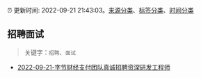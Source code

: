 :alarm_clock: 更新时间: 2022-09-21 21:43:03。[来源分类](../README.md)、[标签分类](../TAGS.md)、[时间分类](../TIMELINE.md)

## 招聘面试


> 关键字：`招聘`、`面试`



- [2022-09-21-字节财经支付团队真诚招聘资深研发工程师](https://www.v2ex.com/t/881979) 